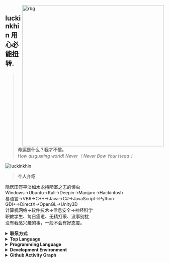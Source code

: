 <img align="right" src="https://cdn.jsdelivr.net/gh/luckinkhin/luckinkhin/rbg.png" width='450px' alt="rbg">

## luckinkhin  用心必能扭转.
>**命运是什么？我才不信。** <br>
>_How disgusting world! Never ！Never Bow Your Head！._

![luckinkhin](https://count.getloli.com/get/@:luckinkhiin)

>**个人介绍**

隐居田野平淡如水永持陋室之志的懒虫 <br>
Windows->Ubuntu->Kali->Deepin->Manjaro->Hackintosh<br>
易语言->VB6->C++->Java->C#->JavaScript->Python<br>
GDI+->DirectX->OpenGL->Unity3D<br>
计算机网络->软件技术->信息安全->神经科学<br>
职教学生、每日疲惫、无精打采、没事别扰<br>
没有我感兴趣的事，一般不会有好态度。
<details>
    <summary><strong>联系方式</strong></summary>

> 开源社区账号 <br>
> [![GitHub](https://img.shields.io/badge/GitHub-luckinkhin-FF6A6A?style=flat-square&logo=github)](https://github.com/luckinkhin)
> [![Gitee](https://img.shields.io/badge/Gitee-Qt_ink-FF6A6A?style=flat-square&logo=gitee)](https://gitee.com/Qt_ink)
> <br>
> 社交平台账号 <br>
> [![QQ](https://img.shields.io/badge/QQ-%E8%9C%BB%E8%9C%93-FF6A6A.svg)](tencent://AddContact/?fromId=45&fromSubId=1&subcmd=all&uin=2045586852)
> <br>
> 个人网站 <br>
> [![Blog](https://img.shields.io/badge/Blog-%E5%81%9C%E6%AD%A2%E8%AE%BF%E9%97%AE-FF6A6A?style=flat-square)](#)
> <br>
> 个人邮箱 <br>
> [![Mail](https://img.shields.io/badge/Mail-2045586852@qq.com-458B00?style=flat-square)](mailto:2045586852@qq.com)
</details>
<details>
	<summary><strong>Top Language</strong></summary>
	
![Top Langs](https://github-readme-stats.vercel.app/api/top-langs/?username=luckinkhin&layout=compact)
</details>
<details>
    <summary><strong>Programming Language</strong></summary>
	
> 还算会写 <br>
> [![Java](https://img.shields.io/badge/-Java-ab7221?style=flat-square&logo=Java&logoColor=fff)](https://www.oracle.com/java/)
> [![Dotnet](https://img.shields.io/badge/-.NET-purple?style=flat-square&logo=.Net&logoColor=fff)](https://dotnet.microsoft.com/)
> [![Python](https://img.shields.io/badge/-Python-3e74a2?style=flat-square&logo=Python&logoColor=fff)](https://www.python.org/)
> <br>
> 会一点点 <br>
> [![Cpp](https://img.shields.io/badge/-C++-6495ED?style=flat-square&logo=C&logoColor=fff)](https://zh.cppreference.com/)
> [![HTML](https://img.shields.io/badge/-HTML-FF4500?style=flat-square&logo=Html5&logoColor=fff)](https://developer.mozilla.org/zh-CN/docs/Web/HTML)
> [![CSS](https://img.shields.io/badge/-CSS-4682B4?style=flat-square&logo=CSS3&logoColor=fff)](https://developer.mozilla.org/zh-CN/docs/Web/CSS)
> <br>
> 正在学习 <br>
> [![dart](https://img.shields.io/badge/-dart-00ADD8?style=flat-square&logo=dart&logoColor=fff)](https://dart.dev/)
> [![JavaScript](https://img.shields.io/badge/-JavaScript-F7DF1E?style=flat-square&logo=JavaScript&logoColor=fff)](https://developer.mozilla.org/zh-CN/docs/Web/JavaScript)
> [![C++](https://img.shields.io/badge/-C++-4FC08D?style=flat-square&logo=Cplusplus&logoColor=fff)](http://open-std.org/JTC1/SC22/WG21/)
</details>
<details>
    <summary><strong>Development Environment</strong></summary>

> Platform <br>
> [![WIN](https://img.shields.io/badge/Windows10-0078d6?style=flat-square&logo=windows&logoColor=fff)](https://www.microsoft.com/zh-cn/windows)
> [![MAC](https://img.shields.io/badge/Hackintosh-000000?style=flat-square&logo=apple&logoColor=fff)](https://hackintosh.com)
> [![WIN](https://img.shields.io/badge/Windows11-006577?style=flat-square&logo=windows&logoColor=fff)](https://www.microsoft.com/zh-cn/windows)
> <br>
> Application Development <br>
> [![IDE](https://img.shields.io/badge/Visual%20Studio-purple?style=flat-square&logo=visual-studio)](https://visualstudio.microsoft.com/zh-hans/)
> [![IDE](https://img.shields.io/badge/Android%20Studio-3DDC84?style=flat-square&logo=android-studio&logoColor=fff)](http://www.android-studio.org/)
> [![IDE](https://img.shields.io/badge/IntelliJ%20IDEA-red?style=flat-square&logo=IntelliJ%20IDEA)](https://www.jetbrains.com/idea/)
> [![IDE](https://img.shields.io/badge/PyCharm-green?style=flat-square&logo=IntelliJ%20IDEA)](https://www.jetbrains.com/pycharm/)
> [![IDE](https://img.shields.io/badge/Flutter-1E90FF?style=flat-square&logo=IntelliJ%20IDEA)]()
> <br>
> Text Editor <br>
> [![Editor](https://img.shields.io/badge/Visual%20Studio%20Code-blue?style=flat-square&logo=visual-studio-code)](https://code.visualstudio.com/)
> [![Editor](https://img.shields.io/badge/VIM-027520?style=flat-square&logo=vim)](https://www.vim.org/)
> <br>
> Tool <br>
> [![Git](https://img.shields.io/badge/Git-yellow?style=flat-square&logo=git)](https://git-scm.com/)
</details>

<details>
	<summary><strong>Github Activity Graph</strong></summary>
	
![kagurayayoi's github activity graph](https://activity-graph.herokuapp.com/graph?username=luckinkhin&bg_color=ffffff&color=0095d9&line=00a3af&point=00a497&area=false&hide_border=true)
</details>
